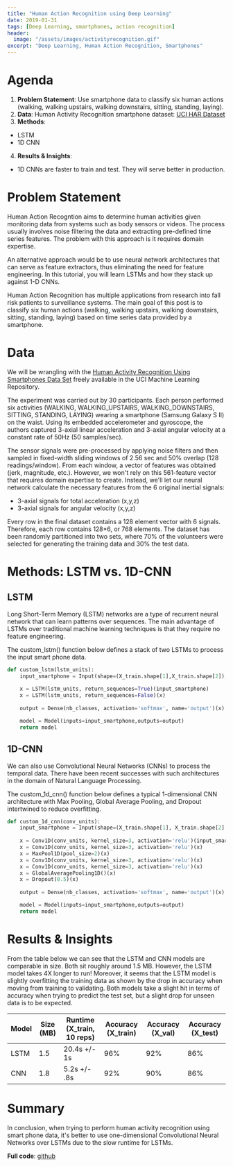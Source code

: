 ```yaml
---
title: "Human Action Recognition using Deep Learning"
date: 2019-01-31
tags: [Deep Learning, smartphones, action recognition]
header:
  image: "/assets/images/activityrecognition.gif"
excerpt: "Deep Learning, Human Action Recognition, Smartphones"
---
```


# Agenda 

1. **Problem Statement**: Use smartphone data to classify six human actions (walking, walking upstairs, walking downstairs, sitting, standing, laying).
2. **Data**: Human Activity Recognition smartphone dataset: [UCI HAR Dataset](https://archive.ics.uci.edu/ml/machine-learning-databases/00240/UCI%20HAR%20Dataset.zip)
3. **Methods**: 
* LSTM
* 1D CNN
4. **Results & Insights**:
* 1D CNNs are faster to train and test. They will serve better in production.

# Problem Statement

Human Action Recogntion aims to determine human activities given monitoring data from systems such as body sensors or videos. The process usually involves noise filtering the data and extracting pre-defined time series features. The problem with this approach is it requires domain expertise.

An alternative approach would be to use neural network architectures that can serve as feature extractors, thus eliminating the need for feature engineering. In this tutorial, you will learn LSTMs and how they stack up against 1-D CNNs.

Human Action Recognition has multiple applications from research into fall risk patients to surveillance systems. The main goal of this post is to classify six human actions (walking, walking upstairs, walking downstairs, sitting, standing, laying) based on time series data provided by a smartphone. 

# Data

We will be wrangling with the [Human Activity Recognition Using Smartphones Data Set](https://archive.ics.uci.edu/ml/machine-learning-databases/00240/UCI%20HAR%20Dataset.zip) freely available in the UCI Machine Learning Repository.

The experiment was carried out by 30 participants. Each person performed six activities (WALKING, WALKING_UPSTAIRS, WALKING_DOWNSTAIRS, SITTING, STANDING, LAYING) wearing a smartphone (Samsung Galaxy S II) on the waist. Using its embedded accelerometer and gyroscope, the authors captured 3-axial linear acceleration and 3-axial angular velocity at a constant rate of 50Hz (50 samples/sec). 

The sensor signals were pre-processed by applying noise filters and then sampled in fixed-width sliding windows of 2.56 sec and 50% overlap (128 readings/window). From each window, a vector of features was obtained (jerk, magnitude, etc.). However, we won't rely on this 561-feature vector that requires domain expertise to create. Instead, we'll let our neural network calculate the necessary features from the 6 original inertial signals:
* 3-axial signals for total acceleration (x,y,z)
* 3-axial signals for angular velocity (x,y,z)

Every row in the final dataset contains a 128 element vector with 6 signals. Therefore, each row contains 128*6, or 768 elements. The dataset has been randomly partitioned into two sets, where 70% of the volunteers were selected for generating the training data and 30% the test data. 

# Methods: LSTM vs. 1D-CNN

## LSTM

Long Short-Term Memory (LSTM) networks are a type of recurrent neural network that can learn patterns over sequences. The main advantage of LSTMs over traditional machine learning techniques is that they require no feature engineering.

The custom_lstm() function below defines a stack of two LSTMs to process the input smart phone data. 

```python
def custom_lstm(lstm_units):
    input_smartphone = Input(shape=(X_train.shape[1],X_train.shape[2]), name='input_smartphone')
	
    x = LSTM(lstm_units, return_sequences=True)(input_smartphone)
    x = LSTM(lstm_units, return_sequences=False)(x)
	
    output = Dense(nb_classes, activation='softmax', name='output')(x)

    model = Model(inputs=input_smartphone,outputs=output) 
    return model
```

## 1D-CNN

We can also use Convolutional Neural Networks (CNNs) to process the temporal data. There have been recent successes with such architectures in the domain of Natural Language Processing.

The custom_1d_cnn() function below defines a typical 1-dimensional CNN architecture with Max Pooling, Global Average Pooling, and Dropout intertwined to reduce overfitting.

```python
def custom_1d_cnn(conv_units):
    input_smartphone = Input(shape=(X_train.shape[1], X_train.shape[2] ), name='input_smartphone')
        
    x = Conv1D(conv_units, kernel_size=3, activation='relu')(input_smartphone)
    x = Conv1D(conv_units, kernel_size=3, activation='relu')(x)
    x = MaxPool1D(pool_size=2)(x)
    x = Conv1D(conv_units, kernel_size=3, activation='relu')(x)
    x = Conv1D(conv_units, kernel_size=3, activation='relu')(x)
    x = GlobalAveragePooling1D()(x)
    x = Dropout(0.5)(x)
    
    output = Dense(nb_classes, activation='softmax', name='output')(x)

    model = Model(inputs=input_smartphone,outputs=output) 
    return model
```


# Results & Insights

From the table below we can see that the LSTM and CNN models are comparable in size. Both sit roughly around 1.5 MB. However, the LSTM model takes 4X longer to run! Moreover, it seems that the LSTM model is slightly overfitting the training data as shown by the drop in accuracy when moving from training to validating. Both models take a slight hit in terms of accuracy when trying to predict the test set, but a slight drop for unseen data is to be expected.

Model | Size (MB) | Runtime (X_train, 10 reps) | Accuracy (X_train) | Accuracy (X_val) | Accuracy (X_test) 
--- | --- | --- | --- | --- | ---
LSTM | 1.5 | 20.4s +/- 1s | 96% | 92% | 86%
CNN | 1.8 | 5.2s +/- .8s | 92% | 90% | 86% 

# Summary

In conclusion, when trying to perform human activity recognition using smart phone data, it's better to use one-dimensional Convolutional Neural Networks over LSTMs due to the slow runtime for LSTMs. 


**Full code**: [github](https://github.com/hacheemaster/HumanActivityRecognition/blob/master/HAR_LSTMS.ipynb)
